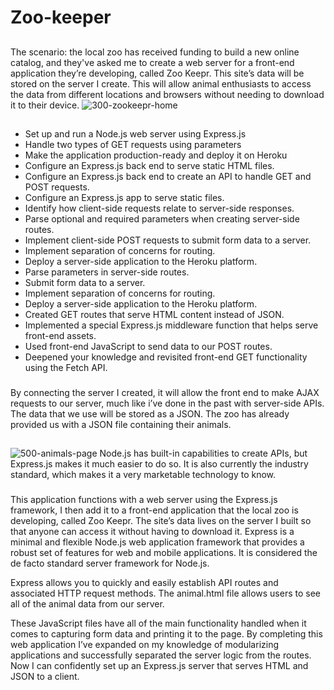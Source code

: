 # Zoo-keeper

##
The scenario: the local zoo has received funding to build a new online catalog, and they've asked me to create a web server for a front-end application they’re developing, called Zoo Keepr. This site’s data will be stored on the server I create. This will allow animal enthusiasts to access the data from different locations and browsers without needing to download it to their device.
![300-zookeepr-home](https://github.com/Pizzan8t0r/Zoo-keeper/assets/131811220/8e3c3e24-6edb-405a-8f32-54893e9351af)

##
* Set up and run a Node.js web server using Express.js
* Handle two types of GET requests using parameters
* Make the application production-ready and deploy it on Heroku
* Configure an Express.js back end to serve static HTML files.
* Configure an Express.js back end to create an API to handle GET and POST requests.
* Configure an Express.js app to serve static files.
* Identify how client-side requests relate to server-side responses.
* Parse optional and required parameters when creating server-side routes.
* Implement client-side POST requests to submit form data to a server.
* Implement separation of concerns for routing.
* Deploy a server-side application to the Heroku platform.
* Parse parameters in server-side routes.
* Submit form data to a server.
* Implement separation of concerns for routing.
* Deploy a server-side application to the Heroku platform.
* Created GET routes that serve HTML content instead of JSON.
* Implemented a special Express.js middleware function that helps serve front-end assets.
* Used front-end JavaScript to send data to our POST routes.
* Deepened your knowledge and revisited front-end GET functionality using the Fetch API.


###
By connecting the server I created, it will allow the front end to make AJAX requests to our server, much like i’ve done in the past with server-side APIs. The data that we use will be stored as a JSON. The zoo has already provided us with a JSON file containing their animals.

##

![500-animals-page](https://github.com/Pizzan8t0r/Zoo-keeper/assets/131811220/0e49a716-4d4c-4c7c-a2cd-caeabaae18e9)
Node.js has built-in capabilities to create APIs, but Express.js makes it much easier to do so. It is also currently the industry standard, which makes it a very marketable technology to know.

###
This application functions with a web server using the Express.js framework, I then add it to a front-end application that the local zoo is developing, called Zoo Keepr. The site’s data lives on the server I built so that anyone can access it without having to download it.
Express is a minimal and flexible Node.js web application framework that provides a robust set of features for web and mobile applications. It is considered the de facto standard server framework for Node.js.

Express allows you to quickly and easily establish API routes and associated HTTP request methods.
The animal.html file allows users to see all of the animal data from our server.

These JavaScript files have all of the main functionality handled when it comes to capturing form data and printing it to the page.
By completing this web application I’ve expanded on my knowledge of modularizing applications and successfully separated the server logic from the routes.
Now I can confidently set up an Express.js server that serves HTML and JSON to a client.

